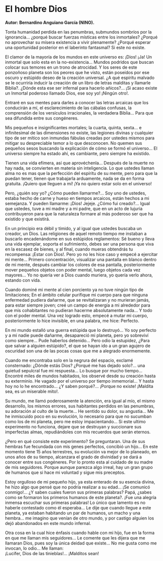 # El hombre Dios

**Autor: Bernardino Anguiano García (NINO).**

Tonta humanidad perdida en las penumbras, submundos sombríos por la
ignorancia... ¿porqué buscar fuerzas místicas entre los inmortales?
¿Porqué no aprovechar su mísera existencia a vivir plenamente? ¿Porqué
esperar una oportunidad posterior en el laberinto fantasmal? Si este no
existe.

El clamor de la mayoría de los mundos en este universo es: ¡Dios! ¡Ja!
Un inmortal que solo esta en la no-existencia... Mundos podridos que
buscan colocar sus temores en un trono de atrocidad. Y los seres de
este ponzoñoso planeta son los peores que he visto, están poseídos por
ese oscuro y estúpido deseo de la creación universal. ¿A qué espíritu
malvado se le ocurriría inducir la creación de un libro de letras
malditas y llamarle Biblia?. ¿Dónde esta ese ser infernal para hacerlo
añicos?... ¡Si acaso existe un Inmortal poderoso llamado Dios, ese soy
yo! ¡Ningún otro!.

Entraré en sus mentes para darles a conocer las letras arcaicas que los
conducirán a mí, el esclarecimiento de las cábalas confusas, la
comprensión de los versículos irracionales, la verdadera Biblia... Para
que sea difundida entre sus congéneres.

Mis pequeños e insignificantes mortales; la cuarta, quinta, sexta... e
infinitesimal de las dimensiones no existe, las legiones divinas y
cualquier tipo de ser mítico son inmundas fábulas creadas por ustedes
mismos para mitigar su despreciable temor a lo que desconocen. No
quemen sus pequeños sesos buscando la explicación de cómo se formó el
universo... El universo siempre ha estado ahí, es cambiante, pero
siempre ha existido.

Tienen una vida efímera, así que aprovéchenla... Después de la muerte
no hay nada, se convierten en materia sin inteligencia. Lo que ustedes
llaman alma no es mas que la perfección del espíritu de su mente, pero
para que la puedan tener, tienen que trabajarla arduamente, nada se da
en forma gratuita. ¡Quiero que lleguen a mí! ¡Ya no quiero estar solo
en el universo!

Pero, ¿quién soy yo? ¿Cómo pueden llamarme?... Soy uno de ustedes,
estaba hecho de carne y hueso en tiempos arcaicos, están hechos a mi
semejanza. Y pueden llamarme: ¡Dios! Jejeje. ¿Cómo fui creado?... Igual
que ustedes, tuve a mi madre y a mi padre, que en un acto de lujuria
contribuyeron para que la naturaleza formare al más poderoso ser que ha
existido y que existirá.

En un principio era débil y tímido, y al igual que ustedes buscaba un
creador, un Dios. Las religiones de aquel remoto tiempo me instaban a
buscarlo encadenándome en sus estúpidos reglamentos: Sé bueno y lleva
una vida ejemplar, soporta el sufrimiento, debes ser una persona que
viva en la escasez de bienes, y al final, cuando mueras obtendrás tu
recompensa: ¡Estar con Dios!. Pero yo no les hice caso y empecé a
ejercitar mi mente... Primero concentración, visualizar una pantalla en
blanco dentro de mi mente, después cambiar los colores de esa pantalla,
posteriormente mover pequeños objetos con poder mental, luego objetos
cada vez mayores... Yo no quería ver a Dios cuando muriera, yo quería
verlo ahora, estando con vida.

Cuando dominé mi mente al cien porciento ya no tuve ningún tipo de
limitaciones; En el ámbito celular purifique mi cuerpo para que ninguna
enfermedad pudiera dañarme, que se revitalizaran y no murieran jamás,
para estar siempre joven; creé un campo de energía a mi alrededor para
que mis cohabitantes no pudieran hacerme absolutamente nada... Y todo
con el poder mental. Una vez logrado esto, empecé a mutar mi cuerpo,
posteriormente lo hice invisible, en una palabra, me hice: Perfecto.

En mi mundo estalló una guerra estúpida que lo destruyó... Yo soy
perfecto y a mi nadie puede dañarme, desapareció mi planeta, pero yo
sobreviví como siempre... Pude haberlos detenido... Pero odio la
estupidez, ¿Para que salvar a alguien estúpido?, el que se hayan ido a
un gran agujero de oscuridad son una de las pocas cosas que me a
alegrado enormemente.

Cuando me encontraba solo en la negrura del espacio, exclamé
consternado: ¿Dónde estás Dios? ¿Porqué me has dejado solo?... una
quietud sepulcral fue mi respuesta... Lo busque por mucho tiempo...
Encontré miles de mundos habitados, los observé desde su creación hasta
su exterminio. He vagado por el universo por tiempo inmemorial... Y
hasta hoy no lo he encontrado... ¿Y saben porqué?... ¡Porque no existe!
¡Maldita sea, es un miserable mito!.

Su mundo, me llamó poderosamente la atención, era igual al mío, el
mismo desarrollo, los mismos errores, sus habitantes perdidos en las
penumbras, su adoración al culto de la muerte... He sentido su dolor,
su angustia... Me he inmiscuido poco en su evolución, lo necesario para
que no sucumban como los de mi planeta, pero me estoy impacientando...
Si este ultimo experimento no funciona, dejare que se destruyan y
succionare sus imperfectas almas, repudiándoles con mis recuerdos que
serán eternos.

¿Pero en qué consiste este experimento? Se preguntaran. Una de sus
hembras fue fecundada con mis genes perfectos, concibió un hijo... En
este momento tiene 15 años terrestres, su evolución va mejor de lo
planeado, en unos años de su tiempo, alcanzara el grado de divinidad y
se dará a conocer entre sus congéneres. Por lo pronto esta al cuidado
de su madre de mis seguidores. Porque aunque parezca algo irreal, hay
un gran grupo de humanos que si hace mi voluntad y sigue mis preceptos.

Estoy orgulloso de mi pequeño hijo, ya esta enterado de su esencia
divina, he hizo algo que pensé que no podría realizar a su edad... ¡Se
comunicó conmigo!... ¿Y saben cuales fueron sus primeras palabras?
Papá, ¿sabes como se formaron los primeros humanos de este planeta?.
¡Fue una alegría inmensa escuchar sus primeras palabras! Lo único que
lamento es no haberle contestado como él esperaba... Le dije que cuando
llegue a este planeta, ya estaban habitando un par de humanos, un macho
y una hembra... me imagino que venían de otro mundo, y por castigo
alguien los dejó abandonados en este mundo infernal.

Otra cosa en la cual hice énfasis cuando hable con mi hijo, fue en la
forma en que me llaman mis seguidores... Le comente que les dijera que
me llamaran Dios, pues soy la única deidad que existe... No me gusta
como me invocan, lo odio... Me llaman:  
¡Lucifer, Dios de las tinieblas!... ¡Malditos sean!
